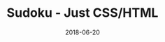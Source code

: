 ---
title: 'Sudoku - Just CSS/HTML'
description: 'Complete a sudoku puzzle without Javascript or server-side interaction.'
gametype: 'medium'
gameid: 61
date: 2018-06-20
tags: []
draft: false
type: 'games'
num19: [{'idx':1,'arr1':[1,2,3,4,5,6,7,8,9],'arr2':[1,2,3,4,5,6,7,8,9]},{'idx':2,'arr1':[1,2,3,4,5,6,7,8,9],'arr2':[1,2,3,4,5,6,7,8,9]},{'idx':3,'arr1':[1,2,3,4,5,6,7,8,9],'arr2':[1,2,3,4,5,6,7,8,9]},{'idx':4,'arr1':[1,2,3,4,5,6,7,8,9],'arr2':[1,2,3,4,5,6,7,8,9]},{'idx':5,'arr1':[1,2,3,4,5,6,7,8,9],'arr2':[1,2,3,4,5,6,7,8,9]},{'idx':6,'arr1':[1,2,3,4,5,6,7,8,9],'arr2':[1,2,3,4,5,6,7,8,9]},{'idx':7,'arr1':[1,2,3,4,5,6,7,8,9],'arr2':[1,2,3,4,5,6,7,8,9]},{'idx':8,'arr1':[1,2,3,4,5,6,7,8,9],'arr2':[1,2,3,4,5,6,7,8,9]},{'idx':9,'arr1':[1,2,3,4,5,6,7,8,9],'arr2':[1,2,3,4,5,6,7,8,9]}]
puzzle: [[0, 3, 0, 0, 0, 2, 1, 0, 0], [0, 0, 6, 7, 0, 0, 0, 0, 0], [0, 0, 4, 0, 3, 0, 6, 0, 0], [4, 0, 0, 0, 0, 3, 0, 5, 0], [0, 9, 0, 8, 0, 0, 0, 6, 0], [6, 0, 0, 0, 0, 5, 0, 9, 0], [0, 0, 2, 0, 5, 0, 3, 0, 0], [0, 0, 3, 1, 0, 0, 0, 0, 0], [0, 8, 0, 0, 0, 4, 2, 0, 0]]
layout: 'sudokucssstatic'
---